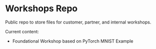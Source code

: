 # Workshops Repo
Public repo to store files for customer, partner, and internal workshops.

Current content:
- Foundational Workshop based on PyTorch MNIST Example
